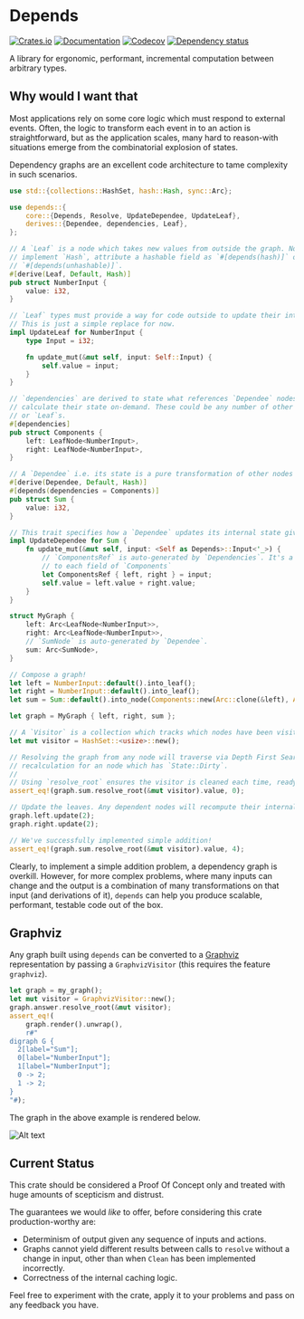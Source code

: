 # Depends

[![Crates.io](https://img.shields.io/crates/v/depends.svg)](https://crates.io/crates/depends)
[![Documentation](https://docs.rs/depends/badge.svg)](https://docs.rs/depends/)
[![Codecov](https://codecov.io/gh/Justice4Joffrey/depends-rs/coverage.svg?branch=master)](https://codecov.io/gh/Justice4Joffrey/depends-rs)
[![Dependency status](https://deps.rs/repo/github/Justice4Joffrey/depends-rs/status.svg)](https://deps.rs/repo/github/Justice4Joffrey/depends-rs)

A library for ergonomic, performant, incremental computation between
arbitrary types.

## Why would I want that

Most applications rely on some core logic which must respond to external
events. Often, the logic to transform each event in to an action is
straightforward, but as the application scales, many hard to reason-with
situations emerge from the combinatorial explosion of states.

Dependency graphs are an excellent code architecture to tame complexity in
such scenarios.

``` rust
use std::{collections::HashSet, hash::Hash, sync::Arc};

use depends::{
    core::{Depends, Resolve, UpdateDependee, UpdateLeaf},
    derives::{Dependee, dependencies, Leaf},
};

// A `Leaf` is a node which takes new values from outside the graph. Nodes must
// implement `Hash`, attribute a hashable field as `#[depends(hash)]` or specify
// `#[depends(unhashable)]`.
#[derive(Leaf, Default, Hash)]
pub struct NumberInput {
    value: i32,
}

// `Leaf` types must provide a way for code outside to update their internal state.
// This is just a simple replace for now.
impl UpdateLeaf for NumberInput {
    type Input = i32;

    fn update_mut(&mut self, input: Self::Input) {
        self.value = input;
    }
}

// `dependencies` are derived to state what references `Dependee` nodes need to
// calculate their state on-demand. These could be any number of other `Dependee`s
// or `Leaf`s.
#[dependencies]
pub struct Components {
    left: LeafNode<NumberInput>,
    right: LeafNode<NumberInput>,
}

// A `Dependee` i.e. its state is a pure transformation of other nodes
#[derive(Dependee, Default, Hash)]
#[depends(dependencies = Components)]
pub struct Sum {
    value: i32,
}

// This trait specifies how a `Dependee` updates its internal state given its dependencies.
impl UpdateDependee for Sum {
    fn update_mut(&mut self, input: <Self as Depends>::Input<'_>) {
        // `ComponentsRef` is auto-generated by `Dependencies`. It's a read-reference
        // to each field of `Components`
        let ComponentsRef { left, right } = input;
        self.value = left.value + right.value;
    }
}

struct MyGraph {
    left: Arc<LeafNode<NumberInput>>,
    right: Arc<LeafNode<NumberInput>>,
    // `SumNode` is auto-generated by `Dependee`.
    sum: Arc<SumNode>,
}

// Compose a graph!
let left = NumberInput::default().into_leaf();
let right = NumberInput::default().into_leaf();
let sum = Sum::default().into_node(Components::new(Arc::clone(&left), Arc::clone(&right)));

let graph = MyGraph { left, right, sum };

// A `Visitor` is a collection which tracks which nodes have been visited each run.
let mut visitor = HashSet::<usize>::new();

// Resolving the graph from any node will traverse via Depth First Search, prompting
// recalculation for an node which has `State::Dirty`.
// 
// Using `resolve_root` ensures the visitor is cleaned each time, ready for use again.
assert_eq!(graph.sum.resolve_root(&mut visitor).value, 0);

// Update the leaves. Any dependent nodes will recompute their internal values.
graph.left.update(2);
graph.right.update(2);

// We've successfully implemented simple addition!
assert_eq!(graph.sum.resolve_root(&mut visitor).value, 4);
```

Clearly, to implement a simple addition problem, a dependency graph is
overkill. However, for more complex problems, where many inputs can change
and the output is a combination of many transformations on that input (and
derivations of it), `depends` can help you produce scalable, performant,
testable code out of the box.


## Graphviz

Any graph built using `depends` can be converted to a [Graphviz](https://graphviz.org/) representation
by passing a `GraphvizVisitor` (this requires the feature `graphviz`).

``` rust 
let graph = my_graph();
let mut visitor = GraphvizVisitor::new();
graph.answer.resolve_root(&mut visitor);
assert_eq!(
    graph.render().unwrap(),
    r#"
digraph G {
  2[label="Sum"];
  0[label="NumberInput"];
  1[label="NumberInput"];
  0 -> 2;
  1 -> 2;
}
"#);
```

The graph in the above example is rendered below.

![Alt text](./sum.svg)

## Current Status

This crate should be considered a Proof Of Concept only and treated with huge amounts of scepticism and distrust.

The guarantees we would _like_ to offer, before considering this crate production-worthy are:

- Determinism of output given any sequence of inputs and actions.
- Graphs cannot yield different results between calls to `resolve` without a change in input, other than when `Clean` has been implemented incorrectly.
- Correctness of the internal caching logic.

Feel free to experiment with the crate, apply it to your problems and pass on any feedback you have.

